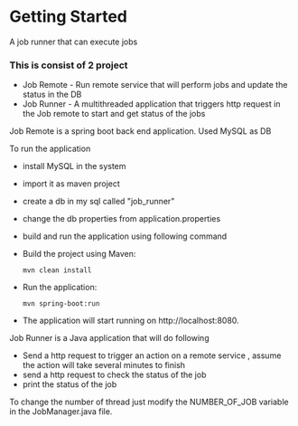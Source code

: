# Getting Started
A job runner that can execute jobs

### This is consist of 2 project
* Job Remote - Run remote service that will perform jobs and update the status in the DB
* Job Runner - A multithreaded application that triggers http request in the Job remote to start and get status of the jobs

Job Remote is a spring boot back end application. Used MySQL as DB

To run the application
* install MySQL in the system
* import it as maven project
* create a db in my sql called "job_runner"
* change the db properties from application.properties
* build and run the application using following command

* Build the project using Maven:
    ```shell
    mvn clean install
* Run the application:
    ```shell
   mvn spring-boot:run
* The application will start running on http://localhost:8080.

Job Runner is a Java application that will do following 
* Send a http request to trigger an action on a remote service , assume the action will take several minutes to finish
* send a http request to check the status of the job
* print the status of the job

To change the number of thread just modify the NUMBER_OF_JOB variable in the JobManager.java file.



